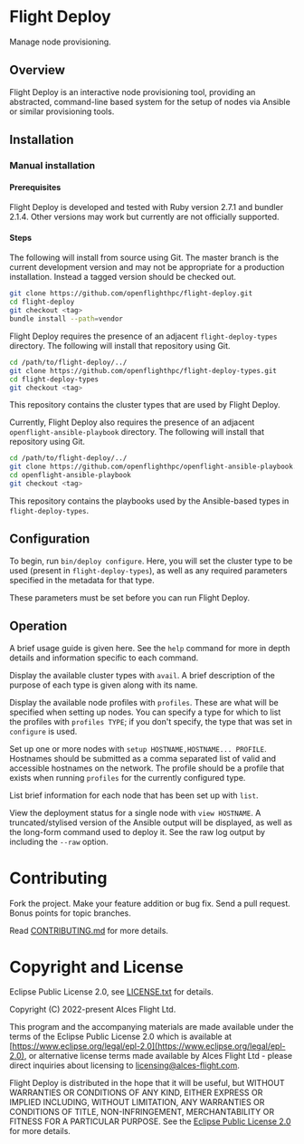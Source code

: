 # Flight Deploy

Manage node provisioning.

## Overview

Flight Deploy is an interactive node provisioning tool, providing an abstracted, command-line based system for the setup of nodes via Ansible or similar provisioning tools.

## Installation

### Manual installation

#### Prerequisites
Flight Deploy is developed and tested with Ruby version 2.7.1 and bundler 2.1.4. Other versions may work but currently are not officially supported.

#### Steps

The following will install from source using Git. The master branch is the current development version and may not be appropriate for a production installation. Instead a tagged version should be checked out.

```bash
git clone https://github.com/openflighthpc/flight-deploy.git
cd flight-deploy
git checkout <tag>
bundle install --path=vendor
```

Flight Deploy requires the presence of an adjacent `flight-deploy-types` directory. The following will install that repository using Git.
```bash
cd /path/to/flight-deploy/../
git clone https://github.com/openflighthpc/flight-deploy-types.git
cd flight-deploy-types
git checkout <tag>
```

This repository contains the cluster types that are used by Flight Deploy.

Currently, Flight Deploy also requires the presence of an adjacent `openflight-ansible-playbook` directory. The following will install that repository using Git.
```bash
cd /path/to/flight-deploy/../
git clone https://github.com/openflighthpc/openflight-ansible-playbook.git
cd openflight-ansible-playbook
git checkout <tag>
```

This repository contains the playbooks used by the Ansible-based types in `flight-deploy-types`.

## Configuration

To begin, run `bin/deploy configure`. Here, you will set the cluster type to be used (present in `flight-deploy-types`), as well as any required parameters specified in the metadata for that type.

These parameters must be set before you can run Flight Deploy.

## Operation

A brief usage guide is given here. See the `help` command for more in depth details and information specific to each command.

Display the available cluster types with `avail`. A brief description of the purpose of each type is given along with its name. 

Display the available node profiles with `profiles`. These are what will be specified when setting up nodes. You can specify a type for which to list the profiles with `profiles TYPE`; if you don't specify, the type that was set in `configure` is used.

Set up one or more nodes with `setup HOSTNAME,HOSTNAME... PROFILE`. Hostnames should be submitted as a comma separated list of valid and accessible hostnames on the network. The profile should be a profile that exists when running `profiles` for the currently configured type.

List brief information for each node that has been set up with `list`.

View the deployment status for a single node with `view HOSTNAME`. A truncated/stylised version of the Ansible output will be displayed, as well as the long-form command used to deploy it. See the raw log output by including the `--raw` option.

# Contributing

Fork the project. Make your feature addition or bug fix. Send a pull
request. Bonus points for topic branches.

Read [CONTRIBUTING.md](CONTRIBUTING.md) for more details.

# Copyright and License

Eclipse Public License 2.0, see [LICENSE.txt](LICENSE.txt) for details.

Copyright (C) 2022-present Alces Flight Ltd.

This program and the accompanying materials are made available under
the terms of the Eclipse Public License 2.0 which is available at
[https://www.eclipse.org/legal/epl-2.0](https://www.eclipse.org/legal/epl-2.0),
or alternative license terms made available by Alces Flight Ltd -
please direct inquiries about licensing to
[licensing@alces-flight.com](mailto:licensing@alces-flight.com).

Flight Deploy is distributed in the hope that it will be
useful, but WITHOUT WARRANTIES OR CONDITIONS OF ANY KIND, EITHER
EXPRESS OR IMPLIED INCLUDING, WITHOUT LIMITATION, ANY WARRANTIES OR
CONDITIONS OF TITLE, NON-INFRINGEMENT, MERCHANTABILITY OR FITNESS FOR
A PARTICULAR PURPOSE. See the [Eclipse Public License 2.0](https://opensource.org/licenses/EPL-2.0) for more
details.


